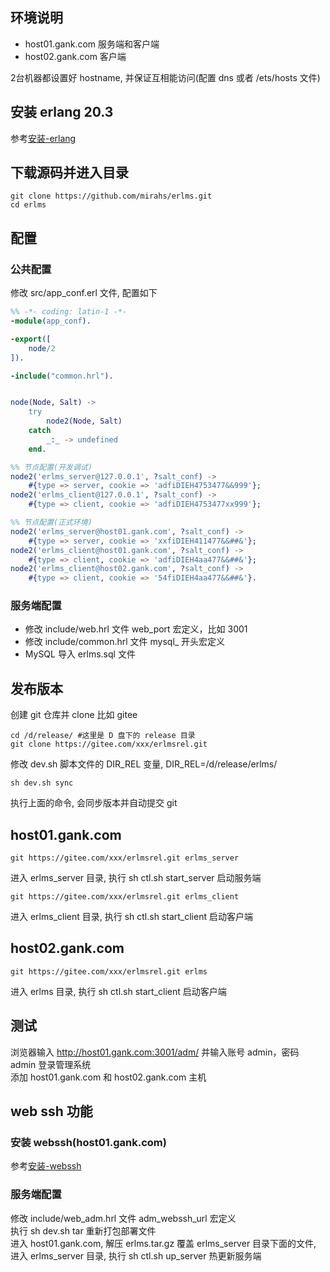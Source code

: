 ## 环境说明
- host01.gank.com 服务端和客户端  
- host02.gank.com 客户端

2台机器都设置好 hostname, 并保证互相能访问(配置 dns 或者 /ets/hosts 文件)

## 安装 erlang 20.3
参考[安装-erlang](安装-erlang.md)

## 下载源码并进入目录
```shell
git clone https://github.com/mirahs/erlms.git
cd erlms
```

## 配置
### 公共配置
修改 src/app_conf.erl 文件, 配置如下
```erlang
%% -*- coding: latin-1 -*-
-module(app_conf).

-export([
    node/2
]).

-include("common.hrl").


node(Node, Salt) ->
    try
        node2(Node, Salt)
    catch
        _:_ -> undefined
    end.

%% 节点配置(开发调试)
node2('erlms_server@127.0.0.1', ?salt_conf) ->
    #{type => server, cookie => 'adfiDIEH4753477&&999'};
node2('erlms_client@127.0.0.1', ?salt_conf) ->
    #{type => client, cookie => 'adfiDIEH4753477xx999'};

%% 节点配置(正式环境)
node2('erlms_server@host01.gank.com', ?salt_conf) ->
    #{type => server, cookie => 'xxfiDIEH411477&&##&'};
node2('erlms_client@host01.gank.com', ?salt_conf) ->
    #{type => client, cookie => 'adfiDIEH4aa477&&##&'};
node2('erlms_client@host02.gank.com', ?salt_conf) ->
    #{type => client, cookie => '54fiDIEH4aa477&&##&'}.
```

### 服务端配置
- 修改 include/web.hrl 文件 web_port 宏定义，比如 3001
- 修改 include/common.hrl 文件 mysql_ 开头宏定义
- MySQL 导入 erlms.sql 文件

## 发布版本
创建 git 仓库并 clone 比如 gitee
```shell
cd /d/release/ #这里是 D 盘下的 release 目录
git clone https://gitee.com/xxx/erlmsrel.git
```
修改 dev.sh 脚本文件的 DIR_REL 变量, DIR_REL=/d/release/erlms/
```shell
sh dev.sh sync
```
执行上面的命令, 会同步版本并自动提交 git

## host01.gank.com
```shell
git https://gitee.com/xxx/erlmsrel.git erlms_server
```
进入 erlms_server 目录, 执行 sh ctl.sh start_server 启动服务端
```shell
git https://gitee.com/xxx/erlmsrel.git erlms_client
```
进入 erlms_client 目录, 执行 sh ctl.sh start_client 启动客户端

## host02.gank.com
```shell
git https://gitee.com/xxx/erlmsrel.git erlms
```
进入 erlms 目录, 执行 sh ctl.sh start_client 启动客户端

## 测试
浏览器输入 http://host01.gank.com:3001/adm/ 并输入账号 admin，密码 admin 登录管理系统  
添加 host01.gank.com 和 host02.gank.com 主机

## web ssh 功能
### 安装 webssh(host01.gank.com)
参考[安装-webssh](安装-webssh.md)

### 服务端配置
修改 include/web_adm.hrl 文件 adm_webssh_url 宏定义  
执行 sh dev.sh tar 重新打包部署文件  
进入 host01.gank.com, 解压 erlms.tar.gz 覆盖 erlms_server 目录下面的文件, 进入 erlms_server 目录, 执行 sh ctl.sh up_server 热更新服务端
